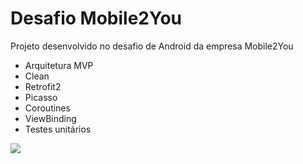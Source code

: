 # Desafio Mobile2You

Projeto desenvolvido no desafio de Android da empresa Mobile2You 

- Arquitetura MVP
- Clean
- Retrofit2
- Picasso
- Coroutines
- ViewBinding 
- Testes unitários

![](https://github.com/ybarbosap/Mobile2You/blob/main/screenshot/screenshot.png?raw=true)

